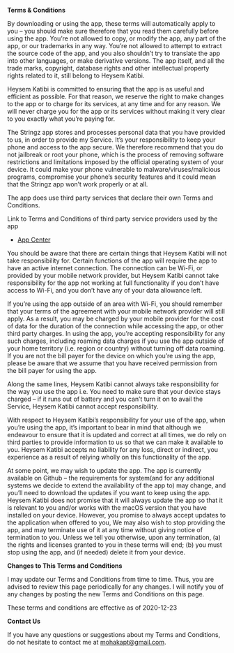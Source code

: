 **Terms & Conditions**

By downloading or using the app, these terms will automatically apply to you – you should make sure therefore that you read them carefully before using the app. You’re not allowed to copy, or modify the app, any part of the app, or our trademarks in any way. You’re not allowed to attempt to extract the source code of the app, and you also shouldn’t try to translate the app into other languages, or make derivative versions. The app itself, and all the trade marks, copyright, database rights and other intellectual property rights related to it, still belong to Heysem Katibi.

Heysem Katibi is committed to ensuring that the app is as useful and efficient as possible. For that reason, we reserve the right to make changes to the app or to charge for its services, at any time and for any reason. We will never charge you for the app or its services without making it very clear to you exactly what you’re paying for.

The Stringz app stores and processes personal data that you have provided to us, in order to provide my Service. It’s your responsibility to keep your phone and access to the app secure. We therefore recommend that you do not jailbreak or root your phone, which is the process of removing software restrictions and limitations imposed by the official operating system of your device. It could make your phone vulnerable to malware/viruses/malicious programs, compromise your phone’s security features and it could mean that the Stringz app won’t work properly or at all.

The app does use third party services that declare their own Terms and Conditions.

Link to Terms and Conditions of third party service providers used by the app

*   [App Center](https://azure.microsoft.com/en-us/support/legal/)

You should be aware that there are certain things that Heysem Katibi will not take responsibility for. Certain functions of the app will require the app to have an active internet connection. The connection can be Wi-Fi, or provided by your mobile network provider, but Heysem Katibi cannot take responsibility for the app not working at full functionality if you don’t have access to Wi-Fi, and you don’t have any of your data allowance left.

If you’re using the app outside of an area with Wi-Fi, you should remember that your terms of the agreement with your mobile network provider will still apply. As a result, you may be charged by your mobile provider for the cost of data for the duration of the connection while accessing the app, or other third party charges. In using the app, you’re accepting responsibility for any such charges, including roaming data charges if you use the app outside of your home territory (i.e. region or country) without turning off data roaming. If you are not the bill payer for the device on which you’re using the app, please be aware that we assume that you have received permission from the bill payer for using the app.

Along the same lines, Heysem Katibi cannot always take responsibility for the way you use the app i.e. You need to make sure that your device stays charged – if it runs out of battery and you can’t turn it on to avail the Service, Heysem Katibi cannot accept responsibility.

With respect to Heysem Katibi’s responsibility for your use of the app, when you’re using the app, it’s important to bear in mind that although we endeavour to ensure that it is updated and correct at all times, we do rely on third parties to provide information to us so that we can make it available to you. Heysem Katibi accepts no liability for any loss, direct or indirect, you experience as a result of relying wholly on this functionality of the app.

At some point, we may wish to update the app. The app is currently available on Github – the requirements for system(and for any additional systems we decide to extend the availability of the app to) may change, and you’ll need to download the updates if you want to keep using the app. Heysem Katibi does not promise that it will always update the app so that it is relevant to you and/or works with the macOS version that you have installed on your device. However, you promise to always accept updates to the application when offered to you, We may also wish to stop providing the app, and may terminate use of it at any time without giving notice of termination to you. Unless we tell you otherwise, upon any termination, (a) the rights and licenses granted to you in these terms will end; (b) you must stop using the app, and (if needed) delete it from your device.

**Changes to This Terms and Conditions**

I may update our Terms and Conditions from time to time. Thus, you are advised to review this page periodically for any changes. I will notify you of any changes by posting the new Terms and Conditions on this page.

These terms and conditions are effective as of 2020-12-23

**Contact Us**

If you have any questions or suggestions about my Terms and Conditions, do not hesitate to contact me at mohakapt@gmail.com.

